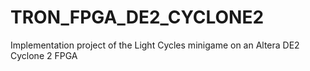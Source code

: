 # TRON_FPGA_DE2_CYCLONE2
 Implementation project of the Light Cycles minigame on an Altera DE2 Cyclone 2 FPGA
